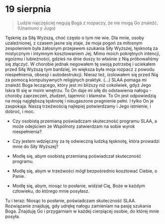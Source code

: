 
# 19 sierpnia

> Ludzie najczęściej negują Boga z rozpaczy, że nie mogą Go znaleźć. (Unamuno y Jugo)

Tęsknię za Siłą Wyższą, choć często o tym nie wie. Dla mnie, osoby uzależnionej, z czasem jasne się staje, że moja pogoń za miłosnym zespoleniem była żałosnym przejawem szukania Siły Wyższej, tęsknotą za mistycznym i intymnym kosztowaniem Jej. Mimo moich pokrętnych intencji, egoizmu i lubieżności, gdzieś na dnie duszy to właśnie z Nią próbowaliśmy się złączyć. W chorobie jednak negowałem tę swoją potrzebę i uciekałem przed Siłą Wyższą tym bardziej, im większa była moja rozpacz z powodu niespełnienia, obsesji i autodestrukcji. Nieraz też, izolowałem się przed Nią za pomocą kompulsywnych religijnych praktyk. (...) SLAA pomaga mi znaleźć Boga leczącego, który jest mi bliższy niż cokolwiek, gdyż Jego Iskra tli się w moim wnętrzu. To On daje mi siłę do odstawienia nałogu - choroby zaprzeczeń, złudzeń, tajemnic i kłamstw. To On jest odpowiedzią na moją najgłębszą tęsknotę i nieugaszone pragnienie pełni. I tylko On je zaspokaja. Naszą trzeźwością najlepiej potwierdzamy i Jego istnienie, i dobroć, i moc.

- Czy osobistą przemianą poświadczam skuteczność programu SLAA, a może odejściem ze Wspólnoty zatwierdzam na sobie wyrok niespełnienia?
- Czy jestem wdzięczny za tę odwieczną ludzką tęsknotę, która prowadzi mnie do Siły Wyższej?

- Modlę się, abym osobistą przemianą poświadczał skuteczność programu.
- Modlę się, abym w trzeźwości mógł bezpośrednio kosztować Ciebie, o Panie.
- Modlę się, abym, niosąc to posłanie, widział Cię, Boże w każdym człowieku, do którego mnie posyłasz.

Tu i teraz: Niosąc to posłanie, poświadczam skuteczność SLAA. Rozwiązanie znajduję, gdy udrękę nałogu zamieniam na pasję szukania Boga. Znajduję Go i przygarniam w każdej cierpiącej osobie, do której mnie posyła.
